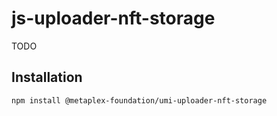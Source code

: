 # js-uploader-nft-storage

TODO

## Installation

```sh
npm install @metaplex-foundation/umi-uploader-nft-storage
```
